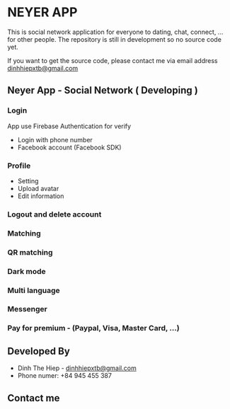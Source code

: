 # NEYER APP

This is social network application for everyone to dating, chat, connect, ... for other people. The repository is still in development so no source code yet.

If you want to get the source code, please contact me via email address dinhhiepxtb@gmail.com
## Neyer App - Social Network ( Developing )

### Login
App use Firebase Authentication for verify  
+ Login with phone number
+ Facebook account (Facebook SDK)
### Profile

+ Setting
+ Upload avatar
+ Edit information

### Logout and delete account
### Matching
### QR matching
### Dark mode
### Multi language
### Messenger
### Pay for premium - (Paypal, Visa, Master Card, ...)



## Developed By


+ Dinh The Hiep - <dinhhiepxtb@gmail.com>
+ Phone numer: +84 945 455 387

## Contact me
